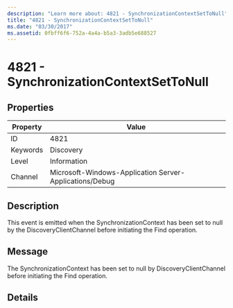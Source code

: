 ```yaml
---
description: "Learn more about: 4821 - SynchronizationContextSetToNull"
title: "4821 - SynchronizationContextSetToNull"
ms.date: "03/30/2017"
ms.assetid: 0fbff6f6-752a-4a4a-b5a3-3adb5e688527
---
```

# 4821 - SynchronizationContextSetToNull

## Properties

| Property | Value |
| - | - |
|ID|4821|  
|Keywords|Discovery|  
|Level|Information|  
|Channel|Microsoft-Windows-Application Server-Applications/Debug|  
  
## Description  

 This event is emitted when the SynchronizationContext has been set to null by the DiscoveryClientChannel before initiating the Find operation.  
  
## Message  

 The SynchronizationContext has been set to null by DiscoveryClientChannel before initiating the Find operation.  
  
## Details
